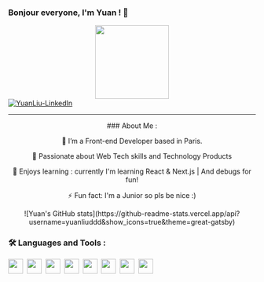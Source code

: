 ### Bonjour everyone, I'm Yuan ! 👋

<div id="header" align="center">
  <img src="https://media.giphy.com/media/IoP0PvbbSWGAM/giphy.gif" width="150"/>
</div>

<div id="badges">
  <a href="www.linkedin.com/in/yuanliu0120">
    <img src="https://img.shields.io/badge/LinkedIn-blue?style=for-the-badge&logo=linkedin&logoColor=white" alt="YuanLiu-LinkedIn"/>
  </a>
</div>

----
<div id='main' align='center'>
### About Me :
  <p> 🌱 I’m a Front-end Developer based in Paris.</p> 
  <p> 🥰 Passionate about Web Tech skills and Technology Products</p> 
  <p> 👾 Enjoys learning : currently I'm learning React & Next.js | And debugs for fun!</p>
  <p> ⚡ Fun fact: I'm a Junior so pls be nice :) </p>
</div>

 <div id='main' align='center'>
 ![Yuan's GitHub stats](https://github-readme-stats.vercel.app/api?username=yuanliuddd&show_icons=true&theme=great-gatsby)
</div>

### :hammer_and_wrench: Languages and Tools :
<div>
            <img src="https://cdn.jsdelivr.net/gh/devicons/devicon/icons/javascript/javascript-original.svg" width="30" height="30"/>&nbsp;
            <img src="https://cdn.jsdelivr.net/gh/devicons/devicon/icons/express/express-original.svg" width="30" height="30"/>&nbsp;
            <img src="https://cdn.jsdelivr.net/gh/devicons/devicon/icons/nodejs/nodejs-original-wordmark.svg" width="30" height="30"/>&nbsp;
            <img src="https://cdn.jsdelivr.net/gh/devicons/devicon/icons/react/react-original-wordmark.svg" width="30" height="30"/>&nbsp;
            <img src="https://cdn.jsdelivr.net/gh/devicons/devicon/icons/tailwindcss/tailwindcss-original-wordmark.svg" width="30" height="30"/>&nbsp;
            <img src="https://cdn.jsdelivr.net/gh/devicons/devicon/icons/html5/html5-original.svg" width="30" height="30"/>&nbsp;
            <img src="https://cdn.jsdelivr.net/gh/devicons/devicon/icons/git/git-plain.svg" width="30" height="30"/>&nbsp;
            <img src="https://cdn.jsdelivr.net/gh/devicons/devicon/icons/mongodb/mongodb-original-wordmark.svg" width="30" height="30"/>&nbsp;       
</div>
